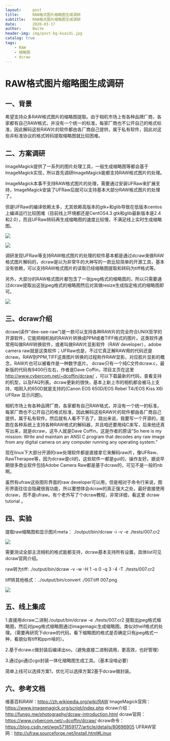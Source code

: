 ```yaml
---
layout:     post
title:      RAW格式图片缩略图生成调研
subtitle:   RAW格式图片缩略图生成调研
date:       2020-03-17
author:     BaiYe
header-img: img/post-bg-kuaidi.jpg
catalog: true
tags:
    - RAW
    - 缩略图
    - dcraw
---
```


# RAW格式图片缩略图生成调研

## 一、背景

希望支持众多RAW格式图片的缩略图提取。由于相机市场上有各种品牌厂商，各家都有自己RAW格式，并没有一个统一的标准，每家厂商也不公开自己的格式标准，因此解码这些RAW片的软件都由各厂商自己提供，属于私有软件，因此对这些非标准协议的格式转码提取缩略图就比较困难。


## 二、方案调研
ImageMagick提供了一系列的图片处理工具，一般生成缩略图等都会基于ImageMagick实现，所以首先调研ImageMagick能都支持RAW格式图片的处理。

ImageMagick本事不支持RAW格式图片的处理，需要通过安装UFRaw来扩展支持，ImageMagick安装了UFRaw后就可以支持基本大部分RAW格式图片的处理了。

但是UFRaw的编译依赖太多，尤其依赖高版本的gtk+和glib导致在低版本centos上编译运行比较困难（目前线上环境都还是CentOS4.3 gtk和glib最新版本是2.4和2.0），而且UFRaw转码再生成缩略图的速度比较慢，不满足线上实时生成缩略图。

![](https://upload-images.jianshu.io/upload_images/22431078-1285385ad0e7dbce.png?imageMogr2/auto-orient/strip%7CimageView2/2/w/1240)

![](https://upload-images.jianshu.io/upload_images/22431078-4009ea6fe10b1cb1.png?imageMogr2/auto-orient/strip%7CimageView2/2/w/1240)

调研发现UFRaw等支持RAW格式图片的处理的软件基本都是通过dcraw来做RAW格式图片解码的，dcraw是以为非常牛的大神写的一款比较简单的开源工具，基本没有依赖，可以支持RAW格式图片的读取已经缩略图提取和转码为tiff格式等。

另外，大部分的RAW格式图片都包含了一张jpeg格式的缩略图的，所以只需要通过dcraw提取出这张jpeg格式的缩略图然后对其做resize生成指定格式的缩略图即可。

![](https://upload-images.jianshu.io/upload_images/22431078-da1ec44dd3b2998f.png?imageMogr2/auto-orient/strip%7CimageView2/2/w/1240)

## 三、dcraw介绍
dcraw(读作”dee-see-raw”)是一款可以支持各种RAW片的完全符合UNIX哲学的开源软件，它能把相机拍的RAW片转换成PPM或者TIFF格式的图片。这类软件通常用叫做RAW转换软件，或者叫做RAW片显影软件（RAW developer），adobe camera raw就是这类软件；UFRaw也是，不过它真正解RAW用的代码还是dcraw。RAW到PPM,TIFF这类图片转换的过程称作RAW显影，对应胶片显影的概念，RAW片也可以被看作是一种数字底片。
dcraw只有一个纯C文件dcraw.c，最新版的代码有9400行左右，作者是Dave Coffin，项目主页在这里 http://www.cybercom.net/~dcoffin/dcraw/ ，可以下载最新的代码，查看支持的机型，以及FAQ列表。dcraw更新的很快，基本上新上市的相机都会被马上支持，咱刚入的650D就是支持的(Canon EOS 650D/EOS Rebel T4i/EOS Kiss X6i UFRaw 显示问题)。

相机市场上有各种品牌厂商，各家都有自己RAW格式，并没有一个统一的标准，每家厂商也不公开自己的格式标准，因此解码这些RAW片的软件都由各厂商自己提供，属于私有软件。然后就有人看不下去了，跳出来说，我要写一个开源的，能跑在各种系统上支持各种RAW格式的解码器，并且咱还要用纯C来写，后来他还真写出来，就是dcraw，这牛人就是Dave Coffin，这是作者的原话”So here is my mission: Write and maintain an ANSI C program that decodes any raw image from any digital camera on any computer running any operating system.”

现在linux下大部分开源的raw处理软件都是直接拿它来解码raw片，像UFRaw、RawTherapee等，因为dcraw是cli的，这些软件一都是gui的，操作友好。据说早期很多商业软件包括Adobe Camera Raw都是基于dcraw的，可见不是一般的nb啊。

虽然有ufraw这些图形界面的raw developer可以用，但是相对于命令行来说，图形界面往往会隐藏很我功能，所以要想体会dcraw的真正强大之处，最好直接使用dcraw，而不是ufraw。有个老外写了个dcraw教程，非常详细，看这里 dcraw tutorial 。

## 四、实验

提取raw缩略图和显示图片meta：   ./output/bin/dcraw -i -v -e ./tests/007.cr2

![](https://upload-images.jianshu.io/upload_images/22431078-5c818e80b74140d6.png?imageMogr2/auto-orient/strip%7CimageView2/2/w/1240)

需要测试全部主流相机的格式能都支持，dcraw基本支持所有设置，具体list可见dcraw官网介绍。

raw转为tiff:     ./output/bin/dcraw  -v -w -H 1 -o 0 -q 3 -4 -T ./tests/007.cr2

tiff转其他格式：../output/bin/convert ./007.tiff 007.png

![](https://upload-images.jianshu.io/upload_images/22431078-4e8b4073249ce59e.png?imageMogr2/auto-orient/strip%7CimageView2/2/w/1240)

## 五、线上集成
1.直接用dcraw二进制./output/bin/dcraw -e ./tests/007.cr2 提取出jpeg格式缩略图，然后对jpeg格式缩略图通过imagemagic生成缩略图。类似对heif格式的处理。（需要再研究下dcraw的代码，看下缩略图的格式是否确定只有jpeg格式一种，看貌似有tiff和ppm啥的）。

2.基于dcraw.c做封装后编译出so。（避免直接二进制调用，更高效，也好管理）

3.通过go通过cgo封装一体化缩略图生成工具。（基本没啥必要）

简单上线可以选择方案1，优化可以选择方案2基于dcraw做封装。

## 六、参考文档

维基百科RAW：https://zh.wikipedia.org/wiki/RAW
ImageMagick官网：https://www.imagemagick.org/script/index.php
dcraw介绍：http://fungo.me/photography/dcraw-introduction.html
dcraw官网：https://www.cybercom.net/~dcoffin/dcraw/
dcraw命令：https://blog.csdn.net/wgx571859177/article/details/80696905
UFRAW官网：http://ufraw.sourceforge.net/Install.html#Linux

